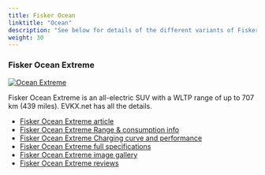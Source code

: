```yaml
---
title: Fisker Ocean
linktitle: "Ocean"
description: "See below for details of the different variants of Fisker Ocean"
weight: 30
---
```

### Fisker Ocean Extreme

<a href="ocean_extreme/"><img src="https://media.evkx.net/multimedia/models/fisker/ocean/ocean_extreme/main_1_st.jpg" class="img-fluid" alt="Ocean Extreme" ></a>

Fisker Ocean Extreme is an all-electric SUV with a WLTP range of up to 707 km (439 miles). EVKX.net has all the details. 

- [Fisker Ocean Extreme article](ocean_extreme/)
- [Fisker Ocean Extreme Range & consumption info](ocean_extreme/rangeandconsumption)
- [Fisker Ocean Extreme Charging curve and performance](ocean_extreme/chargingcurve)
- [Fisker Ocean Extreme full specifications](ocean_extreme/specifications)
- [Fisker Ocean Extreme image gallery](ocean_extreme/gallery)
- [Fisker Ocean Extreme reviews](ocean_extreme/reviews)

